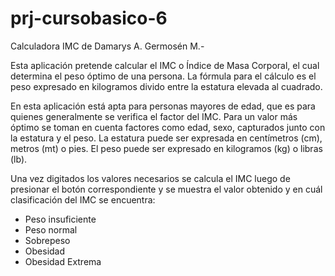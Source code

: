# prj-cursobasico-6
Calculadora IMC de Damarys A. Germosén M.-

Esta aplicación pretende calcular el IMC o Índice de Masa Corporal, el cual determina el peso óptimo de una persona.
La fórmula para el cálculo es el peso expresado en kilogramos divido entre la estatura elevada al cuadrado.

En esta aplicación está apta para personas mayores de edad, que es para quienes generalmente se verifica el factor del IMC.
Para un valor más óptimo se toman en cuenta factores como edad, sexo, capturados junto con la estatura y el peso.
La estatura puede ser expresada en centímetros (cm), metros (mt) o pies.
El peso puede ser expresado en kilogramos (kg) o libras (lb).

Una vez digitados los valores necesarios se calcula el IMC luego de presionar el botón correspondiente y se muestra 
el valor obtenido y en cuál clasificación del IMC se encuentra:

- Peso insuficiente 
- Peso normal
- Sobrepeso
- Obesidad 
- Obesidad Extrema

